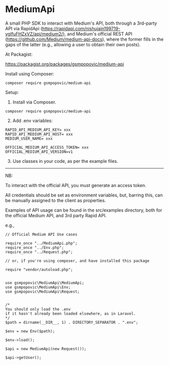 # MediumApi
A small PHP SDK to interact with Medium's API, both through 
a 3rd-party API via RapidApi (https://rapidapi.com/nishujain199719-vgIfuFHZxVZ/api/medium2/),
and Medium's official REST API (https://github.com/Medium/medium-api-docs),
where the former fills in the gaps of the latter (e.g., allowing a user to obtain their own posts).  

At Packagist:

https://packagist.org/packages/gsmpopovic/medium-api

Install using Composer:

```
composer require gsmpopovic/medium-api

```

Setup: 

1. Install via Composer. 
```
composer require gsmpopovic/medium-api
```

2. Add .env variables:
```
RAPID_API_MEDIUM_API_KEY= xxx 
RAPID_API_MEDIUM_API_HOST= xxx
MEDIUM_USER_NAME= xxx 

OFFICIAL_MEDIUM_API_ACCESS_TOKEN= xxx
OFFICIAL_MEDIUM_API_VERSION=v1
```

3. Use classes in your code, as per the example files. 
-------------------------------------------------------

NB: 

To interact with the official API, you must generate an access token.

All credentials should be set as environment variables, but, barring this, 
can be manually assigned to the client as properties. 

Examples of API usage can be found in the src/examples directory, 
both for the official Medium API, and 3rd party Rapid API. 

e.g., 

```
// Official Medium API Use cases 

require_once "../MediumApi.php";
require_once "../Env.php";
require_once "../Request.php";

// or, if you're using composer, and have installed this package 

require "vendor/autoload.php";


use gsmpopovic\MediumApi\MediumApi;
use gsmpopovic\MediumApi\Env;
use gsmpopovic\MediumApi\Request;


/* 
You should only load the .env 
if it hasn't already been loaded elsewhere, as in Laravel. 
*/
$path = dirname(__DIR__, 1) . DIRECTORY_SEPARATOR . ".env";

$env = new Env($path);

$env->load();

$api = new MediumApi(new Request());

$api->getUser();

```